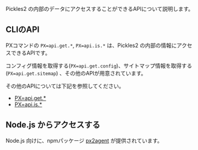 

Pickles2 の内部のデータにアクセスすることができるAPIについて説明します。


<!-- autoindex -->


## CLIのAPI

PXコマンドの `PX=api.get.*`, `PX=api.is.*` は、Pickles2 の内部の情報にアクセスできるAPIです。

コンフィグ情報を取得する(`PX=api.get.config`)、サイトマップ情報を取得する(`PX=api.get.sitemap`) 、その他のAPIが用意されています。

その他のAPIについては下記を参照してください。

- <a href="../../phpdoc/classes/picklesFramework2.commands.api.html#method_api_get" target="_blank">PX=api.get.*</a>
- <a href="../../phpdoc/classes/picklesFramework2.commands.api.html#method_api_is" target="_blank">PX=api.is.*</a>


## Node.js からアクセスする

Node.js 向けに、npmパッケージ <a href="https://www.npmjs.com/package/px2agent" target="_blank">px2agent</a> が提供されています。

